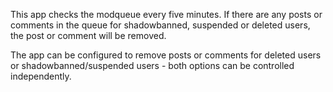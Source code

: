 This app checks the modqueue every five minutes. If there are any posts or comments in the queue for shadowbanned, suspended or deleted users, the post or comment will be removed.

The app can be configured to remove posts or comments for deleted users or shadowbanned/suspended users - both options can be controlled independently.
